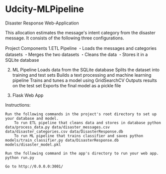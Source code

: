 # Udcity-MLPipeline
Disaster Response Web-Application

This allocation estimates the message's intent category from the disaster message.
It consists of the following three configurations.

Project Components
1.ETL Pipeline
・Loads the messages and categories datasets
・Merges the two datasets
・Cleans the data
・Stores it in a SQLite database

2. ML Pipeline
    Loads data from the SQLite database
    Splits the dataset into training and test sets
    Builds a text processing and machine learning pipeline
    Trains and tunes a model using GridSearchCV
    Outputs results on the test set
    Exports the final model as a pickle file

3. Flask Web App


Instructions:

    Run the following commands in the project's root directory to set up your database and model.
        To run ETL pipeline that cleans data and stores in database python data/process_data.py data/disaster_messages.csv data/disaster_categories.csv data/DisasterResponse.db
        To run ML pipeline that trains classifier and saves python models/train_classifier.py data/DisasterResponse.db models/disaster_model.pkl

    Run the following command in the app's directory to run your web app. python run.py

    Go to http://0.0.0.0:3001/

